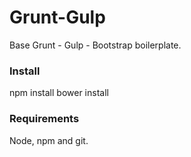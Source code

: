 # Grunt-Gulp
Base Grunt - Gulp - Bootstrap boilerplate.

### Install
npm install
bower install

### Requirements
Node, npm and git.
